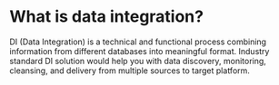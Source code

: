 # What is data integration?
DI (Data Integration) is a technical and functional process combining information from different databases into meaningful format.
Industry standard DI solution would help you with data discovery, monitoring, cleansing, and delivery from multiple sources to target platform.





